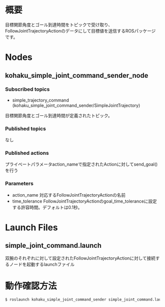 # 概要

目標関節角度とゴール到達時間をトピックで受け取り、FollowJointTrajectoryActionのデータにして目標値を送信するROSパッケージです。

# Nodes

## kohaku_simple_joint_command_sender_node

### Subscribed topics

- simple_trajectory_command (kohaku_simple_joint_command_sender/SimpleJointTrajectory)

目標関節角度とゴール到達時間が定義されたトピック。

### Published topics

なし

### Published actions

プライベートパラメータaction_nameで指定されたActionに対してsend_goal()を行う

### Parameters

- action_name 対応するFollowJointTrajectoryActionの名前
- time_tolerance  FollowJointTrajectoryActionのgoal_time_toleranceに設定する許容時間。デフォルトは0.1秒。

# Launch Files

## simple_joint_command.launch

双腕のそれぞれに対して設定されたFollowJointTrajectoryActionに対して接続するノードを起動するlaunchファイル


# 動作確認方法

``` bash
$ roslaunch kohaku_simple_joint_command_sender simple_joint_command.launch
```
